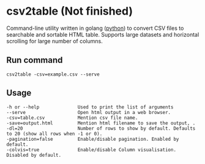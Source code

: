 # csv2table (Not finished)

Command-line utility written in golang ([python](https://github.com/vividvilla/csvtotable/)) to convert CSV files to searchable and
sortable HTML table. Supports large datasets and horizontal scrolling for large number of columns.

## Run command 
`csv2table -csv=example.csv --serve` 


## Usage 
```
-h or --help              Used to print the list of arguments
--serve                   Open html output in a web browser.
-csv=table.csv            Mention csv file name.
-save=output.html         Mention html filename to save the output, .
-dl=20                    Number of rows to show by default. Defaults to 20 (show all rows when -1 or 0).
-pagination=false         Enable/disable pagination. Enabled by default.
-colvis=true              Enable/disable Column visualisation. Disabled by default.
```